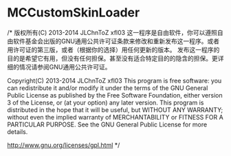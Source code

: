 MCCustomSkinLoader
==================
/*
版权所有(C) 2013-2014 JLChnToZ xfl03
    这一程序是自由软件，你可以遵照自由软件基金会出版的GNU通用公共许可证条款来修改和重新发布这一程序。或者用许可证的第三版，或者（根据你的选择）用任何更新的版本。
    发布这一程序的目的是希望它有用，但没有任何担保。甚至没有适合特定目的的隐含的担保。更详细的情况请参阅GNU通用公共许可证。

Copyright(C) 2013-2014 JLChnToZ xfl03
    This program is free software: you can redistribute it and/or modify it under the terms of the GNU General Public License as published by the Free Software Foundation, either version 3 of the License, or (at your option) any later version.
    This program is distributed in the hope that it will be useful, but WITHOUT ANY WARRANTY; without even the implied warranty of MERCHANTABILITY or FITNESS FOR A PARTICULAR PURPOSE.  See the GNU General Public License for more details.
    
http://www.gnu.org/licenses/gpl.html
*/
